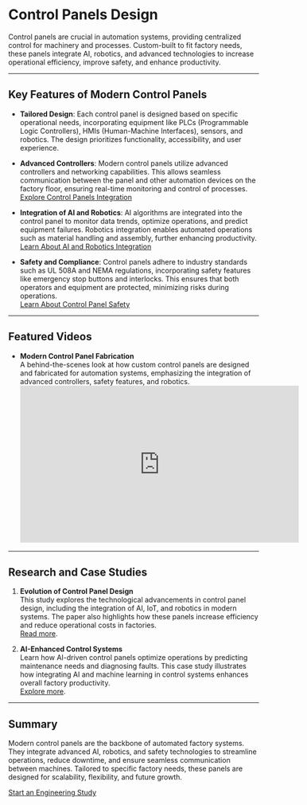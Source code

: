 # Control Panels Design

Control panels are crucial in automation systems, providing centralized control for machinery and processes. Custom-built to fit factory needs, these panels integrate AI, robotics, and advanced technologies to increase operational efficiency, improve safety, and enhance productivity.

---

## Key Features of Modern Control Panels

- **Tailored Design**: Each control panel is designed based on specific operational needs, incorporating equipment like PLCs (Programmable Logic Controllers), HMIs (Human-Machine Interfaces), sensors, and robotics. The design prioritizes functionality, accessibility, and user experience.
  
- **Advanced Controllers**: Modern control panels utilize advanced controllers and networking capabilities. This allows seamless communication between the panel and other automation devices on the factory floor, ensuring real-time monitoring and control of processes.  
  <a href="https://www.pattiengineering.com/control-panels-and-integration" class="button">Explore Control Panels Integration</a>

- **Integration of AI and Robotics**: AI algorithms are integrated into the control panel to monitor data trends, optimize operations, and predict equipment failures. Robotics integration enables automated operations such as material handling and assembly, further enhancing productivity.  
  <a href="https://www.dmcinfo.com/control-panel-design-and-fabrication" class="button">Learn About AI and Robotics Integration</a>

- **Safety and Compliance**: Control panels adhere to industry standards such as UL 508A and NEMA regulations, incorporating safety features like emergency stop buttons and interlocks. This ensures that both operators and equipment are protected, minimizing risks during operations.  
  <a href="https://etechgroup.com/control-panel-fabrication" class="button">Learn About Control Panel Safety</a>

---

## Featured Videos

- **Modern Control Panel Fabrication**  
  A behind-the-scenes look at how custom control panels are designed and fabricated for automation systems, emphasizing the integration of advanced controllers, safety features, and robotics.  
  <iframe width="560" height="315" src="https://www.youtube.com/embed/Getufont9mQ" title="Control Panel Design" frameborder="0" allowfullscreen></iframe>

---

## Research and Case Studies

1. **Evolution of Control Panel Design**  
   This study explores the technological advancements in control panel design, including the integration of AI, IoT, and robotics in modern systems. The paper also highlights how these panels increase efficiency and reduce operational costs in factories.  
   [Read more](https://www.deltasigmacompany.com/automation-evolution-control-panel-design).

2. **AI-Enhanced Control Systems**  
   Learn how AI-driven control panels optimize operations by predicting maintenance needs and diagnosing faults. This case study illustrates how integrating AI and machine learning in control systems enhances overall factory productivity.  
   [Explore more](https://www.owensdesign.com/custom-control-panels-ai).

---

## Summary

Modern control panels are the backbone of automated factory systems. They integrate advanced AI, robotics, and safety technologies to streamline operations, reduce downtime, and ensure seamless communication between machines. Tailored to specific factory needs, these panels are designed for scalability, flexibility, and future growth.

<a href="https://macmaniac77.gumroad.com/l/engineeringhours" class="link-button">Start an Engineering Study</a>